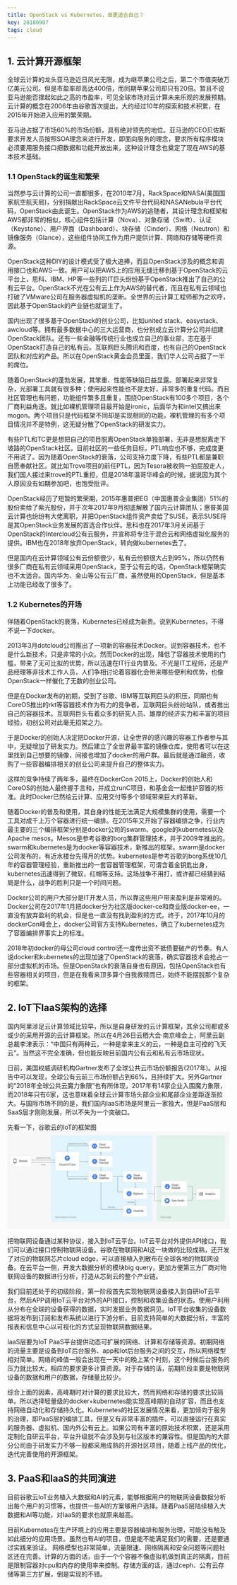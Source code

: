 ```yaml
---
title: OpenStack vs Kubernetes，谁更适合自己？
key: 20180907
tags: cloud
---
```


## 1. 云计算开源框架
全球云计算的龙头亚马逊近日风光无限，成为继苹果公司之后，第二个市值突破万亿美元公司。但是市盈率却高达400倍，而同期苹果公司却只有20倍。暂且不说亚马逊能否撑起如此之高的市盈率，可见全球市场对云计算未来乐观的发展预期。云计算的概念在2006年由谷歌首次提出，大约经过10年的探索和技术积累，在2015年开始进入应用的繁荣期。
<!--more-->

亚马逊占据了市场60%的市场份额，具有绝对领先的地位。亚马逊的CEO贝佐斯要求开发人员按照SOA理念来进行开发，即面向服务的理念，要求所有程序模块必须要用服务接口把数据和功能开放出来，这种设计理念也奠定了现在AWS的基本技术基础。

### 1.1 OpenStack的诞生和繁荣
当然参与云计算的公司一直都很多，在2010年7月，RackSpace和NASA(美国国家航空航天局)，分别捐献出RackSpace云文件平台代码和NASANebula平台代码，OpenStack由此诞生。OpenStack作为AWS的追随者，其设计理念和框架和AWS都非常的相似，核心组件包括计算（Nova）、对象存储（Swift）、认证（Keystone）、用户界面（Dashboard）、块存储（Cinder）、网络（Neutron）和镜像服务（Glance），这些组件协同工作为用户提供计算、网络和存储等硬件资源。

OpenStack这种DIY的设计模式受了极大追捧，而且OpenStack涉及的概念和调用接口也和AWS一致。用户可以把AWS上的应用无缝迁移到基于OpenStack的云平台上，思科、IBM、HP等一些列的IT巨头纷纷基于OpenStack推出了自己的公有云平台。OpenStack不光在公有云上作为AWS的替代者，而且在私有云领域也打破了VMware公司在服务器虚拟机的垄断。全世界的云计算工程师都为之欢呼，因此基于OpenStack的产业链也就诞生了。

国内出现了很多基于OpenStack的创业公司，比如united stack、easystack、awcloud等。拥有最多数据中心的三大运营商，也分别成立云计算分公司并组建OpenStack团队。还有一些金融等传统行业也成立自己的事业部，志在基于OpenStack打造自己的私有云。互联网巨头腾讯和百度，也有自己的OpenStack团队和对应的产品。所以在OpenStack黄金会员里面，我们华人公司占据了一半的席位。

随着OpenStack的蓬勃发展，其笨重、性能等缺陷日益显露。部署起来非常复杂，光部署工具就有很多种；使用起来性能也不是太好，非常多的重复代码。而且社区管理也有问题，功能组件繁多且重复，围绕OpenStack有100多个项目，各个厂商利益角逐。就比如裸机管理项目最开始是ironic，后面华为和intel又搞出来mogon。两个项目只是代码框架不同却是实现相同的功能，裸机管理的有多个项目情况并不是特例，这无疑分散了OpenStack的研发实力。

有些PTL和TC更是想把自己的项目脱离OpenStack单独部署，无非是想脱离走下坡路的OpenStack社区。目前社区的一些任务目标，PTL响应也不够，完成度更不用说了。因为随着OpenStack的衰落，公司支持力度下降，有些PTL都是兼职自愿奉献社区。就比如Trove项目的前任PTL，因为Tesora被收购一拍屁股走人，我们国人接过来trove的PTL重担，但是2018年温哥华峰会的时候，据说因为其个人原因没有如期参加吧，也饱受批评。

OpenStack经历了短暂的繁荣期，2015年惠普把EG（中国惠普企业集团）51%的股份卖给了紫光股份，并于次年2017年9月彻底解散了国内云计算团队；惠普美国云计算也纷纷有大佬离职，并把OpenStack组件资产卖给了SUSE，表示SUSE将是其OpenStack业务发展的首选合作伙伴。思科也在2017年3月关闭基于OpenStack的Intercloud公有云服务，并宣称将专注于混合云和网络虚拟化服务的提供。IBM也在2018年放弃OpenStack，转向做kubernetes去了。

但是国内在云计算领域公有云份额很少，私有云份额很大占到95%，所以仍然有很多厂商在私有云领域采用OpenStack，至于公有云的话，OpenStack框架确实也不太适合。国内华为、金山等公有云厂商，虽然使用的OpenStack，但是基本上功能已经改了很多了。

### 1.2 Kubernetes的开场
伴随着OpenStack的衰落，Kubernetes已经成为新贵。说到Kubernetes，不得不说一下docker。

2013年3月dotcloud公司推出了一项新的容器技术Docker。说到容器技术，也不是什么新技术，只是非常的小众。然而Docker的出现，降低了容器技术使用的门槛，带来了无可比拟的优势，所以迅速在IT行业内普及。不光是IT工程师，还是产品经理等非技术工作人员，人们争相讨论着容器化会带来哪些便利和优势，也像OpenStack一样催化了无数的创业公司。

但是在Docker发布的初期，受到了谷歌、IBM等互联网巨头的积压，同期也有CoreOS推出的rkt等容器技术作为有力的竞争者。互联网巨头纷纷站队，或者推出自己的容器技术。互联网巨头有着众多的研究人员、雄厚的经济实力和丰富的项目经验，初创公司对此毫无招架之力。

于是Docker的创始人决定把Docker开源，让全世界的感兴趣的容器工作者参与其中，无疑增加了研发实力。然后建立了全世界最丰富的镜像仓库，使用者可以在这里找到自己想要的镜像，间接也增加了docker的用户群。最后就是通过融资，收购了一些容器编排相关的创业公司来提升自己的整体实力。

这样的竞争持续了两年多，最终在DockerCon 2015上，Docker的创始人和CoreOS的创始人最终握手言和，并成立runC项目，和基金会一起维护容器的标准。此时Docker已然给云计算、应用交付等多个领域带来巨大的革新。


随着Docker的普及和使用，其自身的性能无法满足大规模集群的使用，需要一个工具对成千上万个容器进行统一编排。在2015年又开始了容器编排之争，行业内最主要的三个编排框架分别是docker公司的swarm、google的kubernetes以及Apache  mesos。Mesos是参考谷歌的borg集群管理技术，并于2009年推出的。swarm和kubernetes是为docker等容器技术，新推出的框架。swarm是docker公司发布的，有近水楼台先得月的优势。kubernetes是参考谷歌的borg系统10几年的容器管理经验，重新推出的一套容器管理框架，可谓含着金钥匙出身，kubernetes迅速得到了微软，红帽等支持。这场战争不用打，或许都已经猜到结局是什么，战争的胜利只是一个时间问题。

Docker公司的用户大部分是IT开发人员，所以靠这些用户带来盈利是非常难的。Docker公司在2017年1月把docker分为社区版docker-ce和商业版docker-ee，一直没有放弃盈利的机会，但是也一直没有找到盈利的方式。终于，2017年10月的dockerCon峰会上，docker公司官方支持Kubernetes，确立了kubernetes成为了容器编排界事实上的标准。

2018年初docker的母公司cloud control还一度传出资不抵债要破产的节奏。有人说docker和kubernetes的出现加速了OpenStack的衰落，确实容器技术会抢占一部分虚拟机的市场。但是OpenStack的衰落自身也有原因，包括OpenStack也有些容器相关的项目，但是在我看来顶多算个自我救赎而已，始终不能摆脱那个复杂的框架。

## 2. IoT下IaaS架构的选择
国内阿里涉足云计算领域比较早，所以是自身研发的云计算框架，其余公司都或多或少的采用开源的云计算框架。所以在4月26日云栖大会·南京峰会上，阿里云副总裁李津表示：“中国只有两种云，一种是拿来主义的云，一种是自主可控的飞天云”。当然这不完全准确，但也能反映目前国内公有云和私有云市场现状。

日前，美国权威调研机构Gartner发布了全球公共云市场份额报告(2017年)。从报告中可以发现，全球公有云前三市场份额占到66%，且持续扩大。另外Gartner的“2018年全球公共云魔力象限”也有所体现，2017年有14家企业入围魔力象限，而2018年只有6家，这也意味着全球云计算市场头部企业和尾部企业差距逐渐拉大。与国际市场不同的是，我们国内IaaS市场是阿里云一家独大，但是PaaS层和SaaS层才刚刚发展，所以不失为一个突破口。

先看一下，谷歌云的IoT的框架图
![](/images/2018-09-07/google-iot.jpg)

把物联网设备通过某种协议，接入到IoT云平台。IoT云平台对外提供API接口，我们可以通过接口控制物联网设备。谷歌在物联网和AI这一块做的比较成熟，还开发了对应的物联网芯片cloud edge，可以直接植入到散布在全球各地的物联网设备。在云平台一侧，开发大数据分析的模块big query，更加方便第三方厂商对物联网设备的数据进行分析，打造从芯到云的整个产业链。

我们目前还处于的初级阶段，第一阶段首先实现物联网设备接入到自研IoT云平台，然后APP调用IoT云平台对外的API接口，控制和收集设备的状态。使用户利用从分布在全球的设备获得的数据，实时发掘业务数据洞见。IoT平台收集的设备数据将发布到订阅和发布系统以进行下游分析。目前支持简单的大数据分析，丰富的报表和信息中心以可视化的方式呈现物联网数据结果。 

IaaS层要为IoT PaaS平台提供动态可扩展的网络、计算和存储等资源。初期网络的流量主要是设备到IoT后台服务、app和Iot后台服务之间的交互，所以网络模型相对简单。网络的峰值一般会出现在一天中的晚上某个时刻，这个时候后台服务的压力就比较大，相应的要求更多计算资源。对于存储的话，前期阶段主要是物联网设备的数据和用户的数据，存储量比较少。

综合上面的因素，高峰期时对计算的要求比较大，然而网络和存储的要求比较简单。所以选择轻量级的docker+kubernetes能实现高峰期的自动扩容，而且也支持网络自动化和存储持久化。Kubernetes的社区发展情况来看，更加倾向于服务的治理，即PaaS层的编排工具，但是又有非常丰富的插件，可以直接运行在真实的服务器、虚拟机、国内外公有云上。如果公司有丰富的原始技术积累，还是采用定制化自研云平台，平台升级就不会涉及到与社区版本的兼容性。但是国内的大部分公司由于研发实力不够一般都采用成熟的开源社区项目，随着上线产品的优化，迭代完善使用的开源框架。

## 3. PaaS和IaaS的共同演进
目前谷歌云IoT业务植入大数据和AI的元素，能够根据用户的物联网设备数据分析出每个用户的习惯等，也提供一些AI的方案够用户选择。随着PaaS层陆续植入大数据和AI等功能，对IaaS的要求也就原来越高。

目前Kubernetes在生产环境上的应用主要是容器编排和服务治理，可能没有触及如此细分的应用场景。虽然也有AI的项目，但是能不能满足我们的需要，还是要通过实践来验证。
网络模型也非常简单，流量限速、网络隔离和安全问题等问题社区还在完善。计算的方面的话，由于一个个容器不像虚拟机做到真正的隔离，目前是限制容器对cpu和内存的使用率来控制。存储方面的话，通过ceph、公有云存储等第三方扩展，倒是实现的不错。